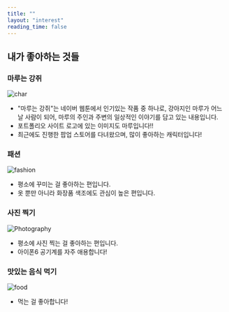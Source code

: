 ```yaml
---
title: ""
layout: "interest"
reading_time: false
---
```


## 내가 좋아하는 것들
### 마루는 강쥐
![char](char1.jpg)
- "마루는 강쥐"는 네이버 웹툰에서 인기있는 작품 중 하나로, 강아지인 마루가 어느 날 사람이 되어, 마루의 주인과 주변의 일상적인 이야기를 담고 있는 내용입니다.
- 포트폴리오 사이트 로고에 있는 이미지도 마루입니다!!
- 최근에도 진행한 팝업 스토어를 다녀왔으며, 많이 좋아하는 캐릭터입니다!

### 패션
![fashion](sarah-dorweiler-fr0J5-GIVyg-unsplash.jpg)
- 평소에 꾸미는 걸 좋아하는 편입니다.
- 옷 뿐만 아니라 화장품 색조에도 관심이 높은 편입니다.

### 사진 찍기 
![Photography](samsung-memory-DNXjLfVy2Hc-unsplash.jpg)
- 평소에 사진 찍는 걸 좋아하는 편입니다.
- 아이폰6 공기계를 자주 애용합니다!

### 맛있는 음식 먹기
![food](jamie-street-tb5A-QTI6xg-unsplash.jpg)
- 먹는 걸 좋아합니다!
